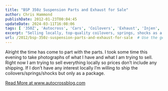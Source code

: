 ```yaml
---
title: "BSP 350z Suspension Parts and Exhaust for Sale"
author: Chris Hammond
publishDate: 2012-01-23T00:04:45
updateDate: 2024-03-11T16:08:06
tags: [ '350Z', 'Autocross', 'Cars', 'Coilovers', 'Exhaust', 'Injen', 'Koni', 'Nissan', 'Project 350Z', 'Project350z', 'Project350zcom', 'suspension', 'TrueChoice' ]
excerpt: "Selling locally, top-quality coilovers, springs, shocks as a package deal. Find out more on Autocross blog's '350z Parts For Sale' section."
url: /2012/bsp-350z-suspension-parts-and-exhaust-for-sale  # Use the generated URL with year
---
```

<p>Alright the time has come to part with the parts. I took some time this evening to take photographs of what I have and what I am trying to sell. Right now I am trying to sell everything locally so prices don’t include any shipping. If I don’t have any interest locally I’m willing to ship the coilovers/springs/shocks but only as a package. </p> <a href="https://www.autocrossblog.com/bsp-350z-suspension-parts-and-exhaust-for-sale">Read More at www.autocrossblog.com</a>

